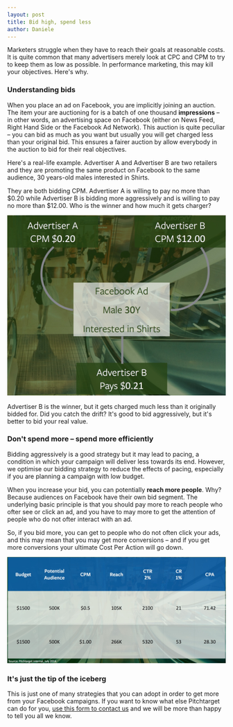 ```yaml
---
layout: post
title: Bid high, spend less
author: Daniele
---
```


Marketers struggle when they have to reach their goals at reasonable costs. It
is quite common that many advertisers merely look at CPC and CPM to try to keep
them as low as possible. In performance marketing, this may kill your
objectives. Here's why.

### Understanding bids
When you place an ad on Facebook, you are implicitly joining an auction. The
item your are auctioning for is a batch of one thousand **impressions** – in
other words, an advertising space on Facebook (either on News Feed, Right Hand
Side or the Facebook Ad Network). This auction is quite peculiar – you can bid
as much as you want but usually you will get charged less than your original
bid. This ensures a fairer auction by allow everybody in the auction to bid
for their real objectives.

Here's a real-life example. Advertiser A and Advertiser B are two retailers and
they are promoting the same product on Facebook to the same audience, 30
years-old males interested in Shirts.

They are both bidding CPM. Advertiser A is willing to pay no more than $0.20
while Advertiser B is bidding more aggressively and is willing to pay no more
than $12.00. Who is the winner and how much it gets charger?

![An auction real-life example](/imgs/news/auction_example.jpg)

Advertiser B is the winner, but it gets charged much less than it originally
bidded for. Did you catch the drift? It's good to bid aggressively, but it's
better to bid your real value.

### Don't spend more – spend more efficiently
Bidding aggressively is a good strategy but it may lead to pacing, a condition
in which your campaign will deliver less towards its end. However, we optimise
our bidding strategy to reduce the effects of pacing, especially if you are
planning a campaign with low budget.

When you increase your bid, you can potentially **reach more people**. Why?
Because audiences on Facebook have their own bid segment. The underlying basic
principle is that you should pay more to reach people who ofter see or click an
ad, and you have to may more to get the attention of people who do not ofter
interact with an ad.

So, if you bid more, you can get to people who do not often click your ads, and
this may mean that you may get more conversions – and if you get more
conversions your ultimate Cost Per Action will go down.

![Lower CPA by increasing CPM](/imgs/news/lower_cpa_higher_cpm.jpg)

### It's just the tip of the iceberg
This is just one of many strategies that you can adopt in order to get more from
your Facebook campaigns. If you want to know what else Pitchtarget can do for
you, [use this form to contact us](/#contact) and we will be more than happy to
tell you all we know.
